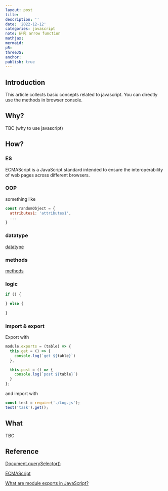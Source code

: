 ```yaml
---
layout: post
title:
description: ''
date: '2022-12-12'
categories: javascript
note: 研究 arrow function
mathjax:
mermaid:
p5:
threeJS:
anchor:
publish: true
---
```


## Introduction

This article collects basic concepts related to javascript. You can directly use the methods in browser console.

## Why?

TBC (why to use javascript)

## How?

### ES

ECMAScript is a JavaScript standard intended to ensure the interoperability of web pages across different browsers.

### OOP

something like

```javascript
const randomObject = {
  attributes1: 'attributes1',
  ...
}
```

### datatype

[datatype]({{site.baseurl}}/javascript/2022/12/25/datatype.html)

### methods

[methods]({{site.baseurl}}/javascript/2022/12/25/methods.html)

### logic

```javascript
if () {

} else {
  
}
```

### import & export

Export with

```javascript
module.exports = (table) => {
  this.get = () => {
    console.log(`get ${table}`)
  },

  this.post = () => {
    console.log(`post ${table}`)
  }
};
```

and import with

```javascript
const test = require('./Log.js');
test('task').get();
```

## What

TBC

## Reference

[Document.querySelector()](https://developer.mozilla.org/en-US/docs/Web/API/Document/querySelector)

[ECMAScript](https://en.wikipedia.org/wiki/ECMAScript)

[What are module exports in JavaScript?](https://www.educative.io/answers/what-are-module-exports-in-javascript )
